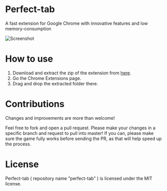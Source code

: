 # Perfect-tab
A fast extension for Google Chrome with innovative features and low memory-consumption

![Screenshot](https://github.com/ankitgaurav/perfect-tab/blob/master/Screenshot%202016-03-13%2022.31.03.png)

# How to use
1. Download and extract the zip of the extension from [here][download-zip].
2. Go the Chrome Extensions page.
3. Drag and drop the extracted folder there.

# Contributions
Changes and improvements are more than welcome!

Feel free to fork and open a pull request.
Please make your changes in a specific branch and request to pull into master!
If you can, please make sure the game fully works before sending the PR, as that will help speed up the process.

# License
Perfect-tab ( repository name "perfect-tab" ) is licensed under the MIT license.

[download-zip]: https://github.com/ankitgaurav/perfect-tab/archive/master.zip
